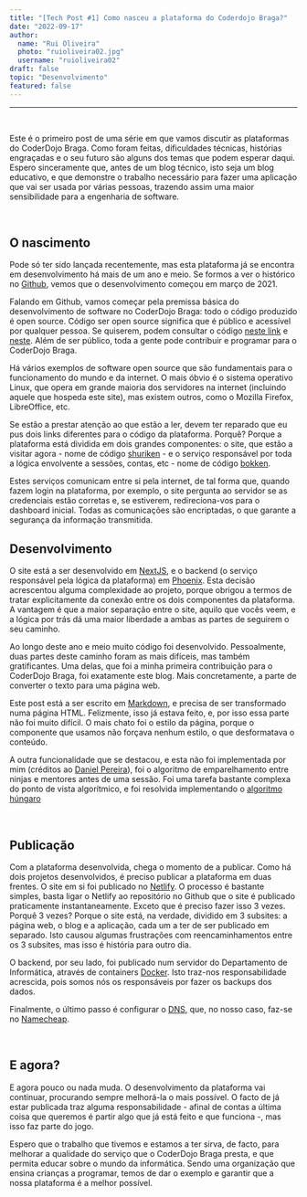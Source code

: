 ```yaml
---
title: "[Tech Post #1] Como nasceu a plataforma do Coderdojo Braga?"
date: "2022-09-17"
author:
  name: "Rui Oliveira"
  photo: "ruioliveira02.jpg"
  username: "ruioliveira02"
draft: false
topic: "Desenvolvimento"
featured: false
---
```


---

&nbsp;

Este é o primeiro post de uma série em que vamos discutir as plataformas do CoderDojo Braga. Como foram feitas, dificuldades técnicas, histórias engraçadas e o seu futuro são alguns dos temas que podem esperar daqui. Espero sinceramente que, antes de um blog técnico, isto seja um blog educativo, e que demonstre o trabalho necessário para fazer uma aplicação que vai ser usada por várias pessoas, trazendo assim uma maior sensibilidade para a engenharia de software.

&nbsp;

## O nascimento

Pode só ter sido lançada recentemente, mas esta plataforma já se encontra em desenvolvimento há mais de um ano e meio. Se formos a ver o histórico no [Github](https://github.com/coderdojobraga/bokken/commit/5729ea8239adcbafa1e9b2a9e6df6fe779e7908a), vemos que o desenvolvimento começou em março de 2021.

Falando em Github, vamos começar pela premissa básica do desenvolvimento de software no CoderDojo Braga: todo o código produzido é open source. Código ser open source significa que é público e acessível por qualquer pessoa. Se quiserem, podem consultar o código [neste link](https://github.com/coderdojobraga/bokken) e [neste](https://github.com/coderdojobraga/shuriken). Além de ser público, toda a gente pode contribuir e programar para o CoderDojo Braga.

Há vários exemplos de software open source que são fundamentais para o funcionamento do mundo e da internet. O mais óbvio é o sistema operativo Linux, que opera em grande maioria dos servidores na internet (incluindo aquele que hospeda este site), mas existem outros, como o Mozilla Firefox, LibreOffice, etc.

Se estão a prestar atenção ao que estão a ler, devem ter reparado que eu pus dois links diferentes para o código da plataforma. Porquê? Porque a plataforma está dividida em dois grandes componentes: o site, que estão a visitar agora - nome de código [shuriken](https://github.com/coderdojobraga/shuriken) - e o serviço responsável por toda a lógica envolvente a sessões, contas, etc - nome de código [bokken](https://github.com/coderdojobraga/bokken).

Estes serviços comunicam entre si pela internet, de tal forma que, quando fazem login na plataforma, por exemplo, o site pergunta ao servidor se as credenciais estão corretas e, se estiverem, redireciona-vos para o dashboard inicial. Todas as comunicações são encriptadas, o que garante a segurança da informação transmitida.

## Desenvolvimento

O site está a ser desenvolvido em [NextJS](https://nextjs.org/), e o backend (o serviço responsável pela lógica da plataforma) em [Phoenix](https://www.phoenixframework.org/). Esta decisão acrescentou alguma complexidade ao projeto, porque obrigou a termos de tratar explicitamente da conexão entre os dois componentes da plataforma. A vantagem é que a maior separação entre o site, aquilo que vocês veem, e a lógica por trás dá uma maior liberdade a ambas as partes de
seguirem o seu caminho.

Ao longo deste ano e meio muito código foi desenvolvido. Pessoalmente, duas partes deste caminho foram as mais difíceis, mas também gratificantes. Uma delas, que foi a minha primeira contribuição para o CoderDojo Braga, foi exatamente este blog. Mais concretamente, a parte de converter o texto para uma página web.

Este post está a ser escrito em [Markdown](https://markdownguide.org), e precisa de ser transformado numa página HTML. Felizmente, isso já estava feito, e, por isso essa parte não foi muito difícil. O mais chato foi o estilo da página, porque o componente que usamos não forçava nenhum estilo, o que desformatava o conteúdo.

A outra funcionalidade que se destacou, e esta não foi implementada por mim (créditos ao [Daniel Pereira](https://github.com/danielsp45)), foi o algoritmo de emparelhamento entre ninjas e mentores antes de uma sessão. Foi uma tarefa bastante complexa do ponto de vista algorítmico, e foi resolvida implementando o [algoritmo húngaro](https://en.wikipedia.org/wiki/Hungarian_algorithm)

&nbsp;

## Publicação

Com a plataforma desenvolvida, chega o momento de a publicar. Como há dois projetos desenvolvidos, é preciso publicar a plataforma em duas frentes. O site em si foi publicado no [Netlify](https://www.netlify.com/). O processo é bastante simples, basta ligar o Netlify ao repositório no Github que o site é publicado praticamente instantaneamente. Exceto que é preciso fazer isso 3 vezes. Porquê 3 vezes? Porque o site está, na verdade, dividido em 3 subsites: a página web, o blog e a aplicação, cada um a ter de ser publicado em separado. Isto causou algumas frustrações com reencaminhamentos entre os 3 subsites, mas isso é história para outro dia.

O backend, por seu lado, foi publicado num servidor do Departamento de Informática, através de containers [Docker](https://www.docker.com/). Isto traz-nos responsabilidade acrescida, pois somos nós os responsáveis por fazer os backups dos dados.

Finalmente, o último passo é configurar o [DNS](https://pt.wikipedia.org/wiki/Sistema_de_Nomes_de_Dom%C3%ADnio), que, no nosso caso, faz-se no [Namecheap](https://www.namecheap.com/).

&nbsp;

## E agora?

E agora pouco ou nada muda. O desenvolvimento da plataforma vai continuar, procurando sempre melhorá-la o mais possível. O facto de já estar publicada traz alguma responsabilidade - afinal de contas a última coisa que queremos é partir algo que já está feito e que funciona -, mas isso faz parte do jogo.

Espero que o trabalho que tivemos e estamos a ter sirva, de facto, para melhorar a qualidade do serviço que o CoderDojo Braga presta, e que permita educar sobre o mundo da informática. Sendo uma organização que ensina crianças a programar, temos de dar o exemplo e garantir que a nossa plataforma é a melhor possível.
